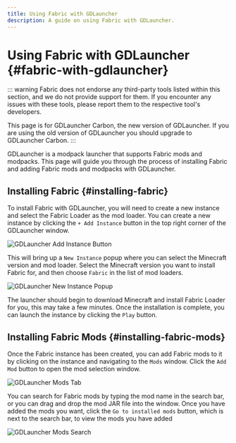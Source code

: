 ```yaml
---
title: Using Fabric with GDLauncher
description: A guide on using Fabric with GDLauncher.
---
```


# Using Fabric with GDLauncher {#fabric-with-gdlauncher}

::: warning
Fabric does not endorse any third-party tools listed within this section, and we do not provide support for them. If you encounter any issues with these tools, please report them to the respective tool's developers.

This page is for GDLauncher Carbon, the new version of GDLauncher. If you are using the old version of GDLauncher you should upgrade to GDLauncher Carbon.
:::

GDLauncher is a modpack launcher that supports Fabric mods and modpacks. This page will guide you through the process of installing Fabric and adding Fabric mods and modpacks with GDLauncher.

## Installing Fabric {#installing-fabric}

To install Fabric with GDLauncher, you will need to create a new instance and select the Fabric Loader as the mod loader. You can create a new instance by clicking the `+ Add Instance` button in the top right corner of the GDLauncher window.

![GDLauncher Add Instance Button](/assets/players/third-party/gdlauncher-add-instance.png)

This will bring up a `New Instance` popup where you can select the Minecraft version and mod loader. Select the Minecraft version you want to install Fabric for, and then choose `Fabric` in the list of mod loaders.

![GDLauncher New Instance Popup](/assets/players/third-party/gdlauncher-create-instance.png)

The launcher should begin to download Minecraft and install Fabric Loader for you, this may take a few minutes. Once the installation is complete, you can launch the instance by clicking the `Play` button.

## Installing Fabric Mods {#installing-fabric-mods}

Once the Fabric instance has been created, you can add Fabric mods to it by clicking on the instance and navigating to the `Mods` window. Click the `Add Mod` button to open the mod selection window.

![GDLauncher Mods Tab](/assets/players/third-party/gdlauncher-mods-tab.png)

You can search for Fabric mods by typing the mod name in the search bar, or you can drag and drop the mod JAR file into the window. Once you have added the mods you want, click the `Go to installed mods` button, which is next to the search bar, to view the mods you have added

![GDLauncher Mods Search](/assets/players/third-party/gdlauncher-mods-search.png)
